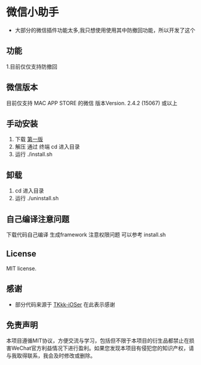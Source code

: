 # 微信小助手

- 大部分的微信插件功能太多,我只想使用使用其中防撤回功能，所以开发了这个

## 功能
  1.目前仅仅支持防撤回

## 微信版本
  目前仅支持 MAC APP STORE 的微信 版本Version. 2.4.2 (15067) 或以上

## 手动安装
  1. 下载 [第一版](https://github.com/luqigit/WeiXinPlugin-Mac/releases/download/1.0/release.zip)
  2. 解压 通过 终端 cd 进入目录
  3. 运行  ./install.sh

## 卸载
  1. cd 进入目录
  2. 运行 ./uninstall.sh

## 自己编译注意问题
  下载代码自己编译 生成framework 注意权限问题 可以参考 install.sh

## License

MIT license. 

## 感谢
  - 部分代码来源于 [TKkk-iOSer](https://github.com/TKkk-iOSer) 在此表示感谢

## 免责声明

本项目遵循MIT协议，方便交流与学习，包括但不限于本项目的衍生品都禁止在损害WeChat官方利益情况下进行盈利。如果您发现本项目有侵犯您的知识产权，请与我取得联系，我会及时修改或删除。
